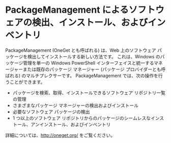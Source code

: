 # PackageManagement によるソフトウェアの検出、インストール、およびインベントリ

PackageManagement (OneGet とも呼ばれる) は、Web 上のソフトウェア パッケージを検出してインストールする新しい方法です。 これは、Windows のパッケージ管理を単一の Windows PowerShell インターフェイスと統一するマネージャーまたは既存のパッケージ マネージャー (パッケージ プロバイダーとも呼ばれる) のマルチプレクサーです。 PackageManagement では、次の操作を行うことができます。

-   パッケージを検索、取得、インストールできるソフトウェア リポジトリ一覧の管理
-   さまざまなパッケージ マネージャーの検出およびインストール
-   必要なソフトウェア パッケージの検出
-   1 つ以上のソフトウェア リポジトリからのパッケージのシームレスなインストール、アンインストール、およびインベントリ

詳細については、http://oneget.org/ をご覧ください。
<!--HONumber=Mar16_HO2-->

